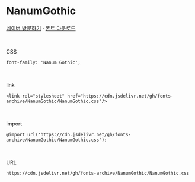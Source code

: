 # NanumGothic

[네이버 방문하기](https://hangeul.naver.com/font) · [폰트 다운로드](https://cdn.jsdelivr.net/gh/fonts-archive/NanumGothic/NanumGothic.zip)

&nbsp;

CSS

```
font-family: 'Nanum Gothic';
```

&nbsp;

link

```
<link rel="stylesheet" href="https://cdn.jsdelivr.net/gh/fonts-archive/NanumGothic/NanumGothic.css"/>
```

&nbsp;

import

```
@import url('https://cdn.jsdelivr.net/gh/fonts-archive/NanumGothic/NanumGothic.css');
```

&nbsp;

URL

```
https://cdn.jsdelivr.net/gh/fonts-archive/NanumGothic/NanumGothic.css
```
